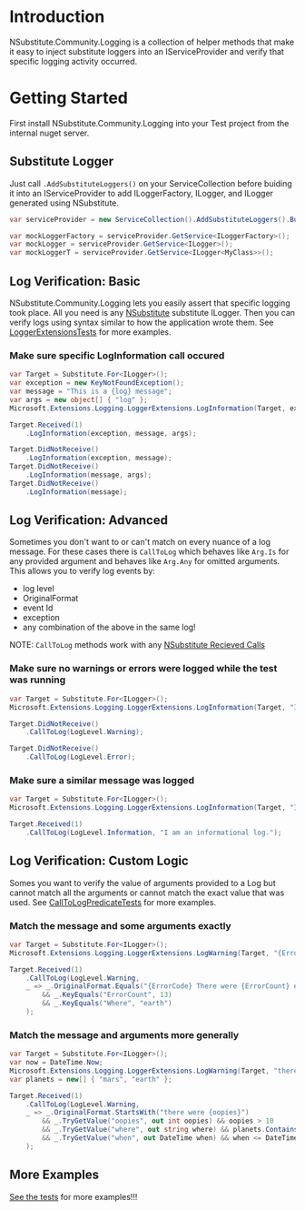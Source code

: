 # Introduction 
NSubstitute.Community.Logging is a collection of helper methods that make it easy to inject substitute loggers into an IServiceProvider and verify that specific logging activity occurred. 

# Getting Started
First install NSubstitute.Community.Logging into your Test project from the internal nuget server.

## Substitute Logger
Just call `.AddSubstituteLoggers()` on your ServiceCollection before buiding it into an IServiceProvider to add ILoggerFactory, ILogger, and ILogger<T> generated using NSubstitute.

``` csharp
var serviceProvider = new ServiceCollection().AddSubstituteLoggers().BuildServiceProvider();

var mockLoggerFactory = serviceProvider.GetService<ILoggerFactory>();
var mockLogger = serviceProvider.GetService<ILogger>();
var mockLoggerT = serviceProvider.GetService<ILogger<MyClass>>();
```

## Log Verification: Basic
NSubstitute.Community.Logging lets you easily assert that specific logging took place. All you need is any [NSubstitute](https://nsubstitute.github.io/) substitute ILogger.
Then you can verify logs using syntax similar to how the application wrote them.
See [LoggerExtensionsTests](https://github.com/zlangner/NSubstitute.Logging/blob/main/tests/NSubstitute.Community.Logging.Test/LoggerExtensionsTests.cs) for more examples.

### Make sure specific LogInformation call occured
``` csharp
var Target = Substitute.For<ILogger>();
var exception = new KeyNotFoundException();
var message = "This is a {log} message";
var args = new object[] { "log" };
Microsoft.Extensions.Logging.LoggerExtensions.LogInformation(Target, exception, message, args);

Target.Received(1)
    .LogInformation(exception, message, args);

Target.DidNotReceive()
    .LogInformation(exception, message);
Target.DidNotReceive()
    .LogInformation(message, args);
Target.DidNotReceive()
    .LogInformation(message);
```

## Log Verification: Advanced
Sometimes you don't want to or can't match on every nuance of a log message. For these cases there is `CallToLog` which behaves like `Arg.Is`
for any provided argument and behaves like `Arg.Any` for omitted arguments. This allows you to verify log events by:
- log level
- OriginalFormat
- event Id
- exception
- any combination of the above in the same log!

NOTE: `CallToLog` methods work with any [NSubstitute Recieved Calls](https://nsubstitute.github.io/help/received-calls/)

### Make sure no warnings or errors were logged while the test was running
``` csharp
var Target = Substitute.For<ILogger>();
Microsoft.Extensions.Logging.LoggerExtensions.LogInformation(Target, "I am an informational log.");

Target.DidNotReceive()
    .CallToLog(LogLevel.Warning);

Target.DidNotReceive()
    .CallToLog(LogLevel.Error);
```

### Make sure a similar message was logged
``` csharp
var Target = Substitute.For<ILogger>();
Microsoft.Extensions.Logging.LoggerExtensions.LogInformation(Target, "I am an informational log.");

Target.Received(1)
    .CallToLog(LogLevel.Information, "I am an informational log.");
```

## Log Verification: Custom Logic
Somes you want to verify the value of arguments provided to a Log but cannot match all the arguments or cannot match the exact value that was used.
See [CallToLogPredicateTests](https://github.com/zlangner/NSubstitute.Logging/blob/main/tests/NSubstitute.Community.Logging.Test/CallToLogPredicateTests.cs) for more examples.

### Match the message and some arguments exactly
``` csharp
var Target = Substitute.For<ILogger>();
Microsoft.Extensions.Logging.LoggerExtensions.LogWarning(Target, "{ErrorCode} There were {ErrorCount} errors that happened on {Where}.", Guid.NewGuid(), 13, "earth");

Target.Received(1)
    .CallToLog(LogLevel.Warning,
    _ => _.OriginalFormat.Equals("{ErrorCode} There were {ErrorCount} errors that happened on {Where}.")
        && _.KeyEquals("ErrorCount", 13)
        && _.KeyEquals("Where", "earth")
    );
```

### Match the message and arguments more generally
``` csharp
var Target = Substitute.For<ILogger>();
var now = DateTime.Now;
Microsoft.Extensions.Logging.LoggerExtensions.LogWarning(Target, "there were {oopies} things you might want to know about. {where} {when}", 13, "earth", now);
var planets = new[] { "mars", "earth" };

Target.Received(1)
    .CallToLog(LogLevel.Warning,
    _ => _.OriginalFormat.StartsWith("there were {oopies}")
        && _.TryGetValue("oopies", out int oopies) && oopies > 10
        && _.TryGetValue("where", out string where) && planets.Contains(where)
        && _.TryGetValue("when", out DateTime when) && when <= DateTime.Now
    );
```

## More Examples
[See the tests](https://github.com/zlangner/NSubstitute.Logging/tree/main/tests) for more examples!!!